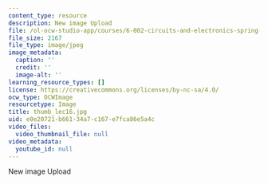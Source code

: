 ```yaml
---
content_type: resource
description: New image Upload
file: /ol-ocw-studio-app/courses/6-002-circuits-and-electronics-spring-2007/e0e20721b66134a7c167e7fca86e5a4c_thumb_lec16.jpg
file_size: 2167
file_type: image/jpeg
image_metadata:
  caption: ''
  credit: ''
  image-alt: ''
learning_resource_types: []
license: https://creativecommons.org/licenses/by-nc-sa/4.0/
ocw_type: OCWImage
resourcetype: Image
title: thumb_lec16.jpg
uid: e0e20721-b661-34a7-c167-e7fca86e5a4c
video_files:
  video_thumbnail_file: null
video_metadata:
  youtube_id: null
---
```

New image Upload